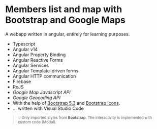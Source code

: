 # Members list and map with Bootstrap and Google Maps

A webapp written in angular, entirely for learning purposes.

- Typescript
- Angular v14
- Angular Property Binding
- Angular Reactive Forms
- Angular Services
- Angular Template-driven forms
- Angular HTTP communication
- Firebase
- RxJS
- _Google Map Javascript API_
- _Google Geocoding API_
- With the help of [Bootstrap 5.3](https://getbootstrap.com/) and [Bootstrap Icons](https://icons.getbootstrap.com/).
- ... written with Visual Studio Code

> <small>:bulb: Only imported styles from **Bootstrap**. The interactivity is implemented with custom code (Modal).</small>
